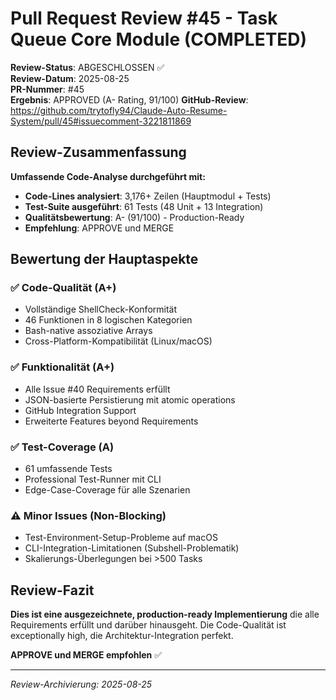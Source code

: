 # Pull Request Review #45 - Task Queue Core Module (COMPLETED)

**Review-Status**: ABGESCHLOSSEN ✅  
**Review-Datum**: 2025-08-25  
**PR-Nummer**: #45  
**Ergebnis**: APPROVED (A- Rating, 91/100)
**GitHub-Review**: https://github.com/trytofly94/Claude-Auto-Resume-System/pull/45#issuecomment-3221811869

## Review-Zusammenfassung

**Umfassende Code-Analyse durchgeführt mit:**
- **Code-Lines analysiert**: 3,176+ Zeilen (Hauptmodul + Tests)
- **Test-Suite ausgeführt**: 61 Tests (48 Unit + 13 Integration)
- **Qualitätsbewertung**: A- (91/100) - Production-Ready
- **Empfehlung**: APPROVE und MERGE

## Bewertung der Hauptaspekte

### ✅ Code-Qualität (A+)
- Vollständige ShellCheck-Konformität
- 46 Funktionen in 8 logischen Kategorien  
- Bash-native assoziative Arrays
- Cross-Platform-Kompatibilität (Linux/macOS)

### ✅ Funktionalität (A+)
- Alle Issue #40 Requirements erfüllt
- JSON-basierte Persistierung mit atomic operations
- GitHub Integration Support
- Erweiterte Features beyond Requirements

### ✅ Test-Coverage (A)
- 61 umfassende Tests
- Professional Test-Runner mit CLI
- Edge-Case-Coverage für alle Szenarien

### ⚠️ Minor Issues (Non-Blocking)
- Test-Environment-Setup-Probleme auf macOS
- CLI-Integration-Limitationen (Subshell-Problematik)
- Skalierungs-Überlegungen bei >500 Tasks

## Review-Fazit

**Dies ist eine ausgezeichnete, production-ready Implementierung** die alle Requirements erfüllt und darüber hinausgeht. Die Code-Qualität ist exceptionally high, die Architektur-Integration perfekt. 

**APPROVE und MERGE empfohlen** ✅

---
*Review-Archivierung: 2025-08-25*
